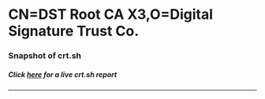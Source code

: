 # CN=DST Root CA X3,O=Digital Signature Trust Co.
### Snapshot of crt.sh
##### Click [here](https://crt.sh/?q=Serial_009894F9BA5687651CE311517FC18CF720) for a live crt.sh report

---
